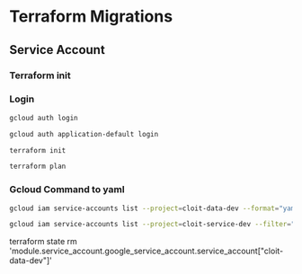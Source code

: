 # Terraform Migrations
##  Service Account
### Terraform init

### Login
```bash
gcloud auth login
```

```bash 
gcloud auth application-default login
```

```bash
terraform init
```

```bash
terraform plan
```




### Gcloud Command to yaml
```bash
gcloud iam service-accounts list --project=cloit-data-dev --format="yaml"      
```
```bash
gcloud iam service-accounts list --project=cloit-service-dev --filter="email~^vdkpi" --format="yaml(name,description,displayName,email,projectId)"  >> serviceaccount.yaml
```


terraform state rm 'module.service_account.google_service_account.service_account["cloit-data-dev"]'



